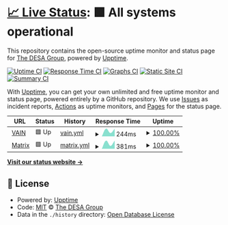 # [📈 Live Status](https://desa-group.github.io/status): <!--live status--> **🟩 All systems operational**

This repository contains the open-source uptime monitor and status page for [The DESA Group](https://desa-group.github.io/status), powered by [Upptime](https://github.com/upptime/upptime).

[![Uptime CI](https://github.com/desa-group/status/workflows/Uptime%20CI/badge.svg)](https://github.com/desa-group/status/actions?query=workflow%3A%22Uptime+CI%22)
[![Response Time CI](https://github.com/desa-group/status/workflows/Response%20Time%20CI/badge.svg)](https://github.com/desa-group/status/actions?query=workflow%3A%22Response+Time+CI%22)
[![Graphs CI](https://github.com/desa-group/status/workflows/Graphs%20CI/badge.svg)](https://github.com/desa-group/status/actions?query=workflow%3A%22Graphs+CI%22)
[![Static Site CI](https://github.com/desa-group/status/workflows/Static%20Site%20CI/badge.svg)](https://github.com/desa-group/status/actions?query=workflow%3A%22Static+Site+CI%22)
[![Summary CI](https://github.com/desa-group/status/workflows/Summary%20CI/badge.svg)](https://github.com/desa-group/status/actions?query=workflow%3A%22Summary+CI%22)

With [Upptime](https://upptime.js.org), you can get your own unlimited and free uptime monitor and status page, powered entirely by a GitHub repository. We use [Issues](https://github.com/desa-group/status/issues) as incident reports, [Actions](https://github.com/desa-group/status/actions) as uptime monitors, and [Pages](https://desa-group.github.io/status) for the status page.

<!--start: status pages-->
<!-- This summary is generated by Upptime (https://github.com/upptime/upptime) -->
<!-- Do not edit this manually, your changes will be overwritten -->
<!-- prettier-ignore -->
| URL | Status | History | Response Time | Uptime |
| --- | ------ | ------- | ------------- | ------ |
| <img alt="" src="https://favicons.githubusercontent.com/vain.rusz.dev" height="13"> [VAIN](https://vain.rusz.dev) | 🟩 Up | [vain.yml](https://github.com/desa-group/status/commits/HEAD/history/vain.yml) | <details><summary><img alt="Response time graph" src="./graphs/vain/response-time-week.png" height="20"> 244ms</summary><br><a href="https://desa-group.github.io/status/history/vain"><img alt="Response time 244" src="https://img.shields.io/endpoint?url=https%3A%2F%2Fraw.githubusercontent.com%2Fdesa-group%2Fstatus%2FHEAD%2Fapi%2Fvain%2Fresponse-time.json"></a><br><a href="https://desa-group.github.io/status/history/vain"><img alt="24-hour response time 244" src="https://img.shields.io/endpoint?url=https%3A%2F%2Fraw.githubusercontent.com%2Fdesa-group%2Fstatus%2FHEAD%2Fapi%2Fvain%2Fresponse-time-day.json"></a><br><a href="https://desa-group.github.io/status/history/vain"><img alt="7-day response time 244" src="https://img.shields.io/endpoint?url=https%3A%2F%2Fraw.githubusercontent.com%2Fdesa-group%2Fstatus%2FHEAD%2Fapi%2Fvain%2Fresponse-time-week.json"></a><br><a href="https://desa-group.github.io/status/history/vain"><img alt="30-day response time 244" src="https://img.shields.io/endpoint?url=https%3A%2F%2Fraw.githubusercontent.com%2Fdesa-group%2Fstatus%2FHEAD%2Fapi%2Fvain%2Fresponse-time-month.json"></a><br><a href="https://desa-group.github.io/status/history/vain"><img alt="1-year response time 244" src="https://img.shields.io/endpoint?url=https%3A%2F%2Fraw.githubusercontent.com%2Fdesa-group%2Fstatus%2FHEAD%2Fapi%2Fvain%2Fresponse-time-year.json"></a></details> | <details><summary><a href="https://desa-group.github.io/status/history/vain">100.00%</a></summary><a href="https://desa-group.github.io/status/history/vain"><img alt="All-time uptime 100.00%" src="https://img.shields.io/endpoint?url=https%3A%2F%2Fraw.githubusercontent.com%2Fdesa-group%2Fstatus%2FHEAD%2Fapi%2Fvain%2Fuptime.json"></a><br><a href="https://desa-group.github.io/status/history/vain"><img alt="24-hour uptime 100.00%" src="https://img.shields.io/endpoint?url=https%3A%2F%2Fraw.githubusercontent.com%2Fdesa-group%2Fstatus%2FHEAD%2Fapi%2Fvain%2Fuptime-day.json"></a><br><a href="https://desa-group.github.io/status/history/vain"><img alt="7-day uptime 100.00%" src="https://img.shields.io/endpoint?url=https%3A%2F%2Fraw.githubusercontent.com%2Fdesa-group%2Fstatus%2FHEAD%2Fapi%2Fvain%2Fuptime-week.json"></a><br><a href="https://desa-group.github.io/status/history/vain"><img alt="30-day uptime 100.00%" src="https://img.shields.io/endpoint?url=https%3A%2F%2Fraw.githubusercontent.com%2Fdesa-group%2Fstatus%2FHEAD%2Fapi%2Fvain%2Fuptime-month.json"></a><br><a href="https://desa-group.github.io/status/history/vain"><img alt="1-year uptime 100.00%" src="https://img.shields.io/endpoint?url=https%3A%2F%2Fraw.githubusercontent.com%2Fdesa-group%2Fstatus%2FHEAD%2Fapi%2Fvain%2Fuptime-year.json"></a></details>
| <img alt="" src="https://favicons.githubusercontent.com/matrix.rusz.dev" height="13"> [Matrix](https://matrix.rusz.dev) | 🟩 Up | [matrix.yml](https://github.com/desa-group/status/commits/HEAD/history/matrix.yml) | <details><summary><img alt="Response time graph" src="./graphs/matrix/response-time-week.png" height="20"> 381ms</summary><br><a href="https://desa-group.github.io/status/history/matrix"><img alt="Response time 381" src="https://img.shields.io/endpoint?url=https%3A%2F%2Fraw.githubusercontent.com%2Fdesa-group%2Fstatus%2FHEAD%2Fapi%2Fmatrix%2Fresponse-time.json"></a><br><a href="https://desa-group.github.io/status/history/matrix"><img alt="24-hour response time 381" src="https://img.shields.io/endpoint?url=https%3A%2F%2Fraw.githubusercontent.com%2Fdesa-group%2Fstatus%2FHEAD%2Fapi%2Fmatrix%2Fresponse-time-day.json"></a><br><a href="https://desa-group.github.io/status/history/matrix"><img alt="7-day response time 381" src="https://img.shields.io/endpoint?url=https%3A%2F%2Fraw.githubusercontent.com%2Fdesa-group%2Fstatus%2FHEAD%2Fapi%2Fmatrix%2Fresponse-time-week.json"></a><br><a href="https://desa-group.github.io/status/history/matrix"><img alt="30-day response time 381" src="https://img.shields.io/endpoint?url=https%3A%2F%2Fraw.githubusercontent.com%2Fdesa-group%2Fstatus%2FHEAD%2Fapi%2Fmatrix%2Fresponse-time-month.json"></a><br><a href="https://desa-group.github.io/status/history/matrix"><img alt="1-year response time 381" src="https://img.shields.io/endpoint?url=https%3A%2F%2Fraw.githubusercontent.com%2Fdesa-group%2Fstatus%2FHEAD%2Fapi%2Fmatrix%2Fresponse-time-year.json"></a></details> | <details><summary><a href="https://desa-group.github.io/status/history/matrix">100.00%</a></summary><a href="https://desa-group.github.io/status/history/matrix"><img alt="All-time uptime 100.00%" src="https://img.shields.io/endpoint?url=https%3A%2F%2Fraw.githubusercontent.com%2Fdesa-group%2Fstatus%2FHEAD%2Fapi%2Fmatrix%2Fuptime.json"></a><br><a href="https://desa-group.github.io/status/history/matrix"><img alt="24-hour uptime 100.00%" src="https://img.shields.io/endpoint?url=https%3A%2F%2Fraw.githubusercontent.com%2Fdesa-group%2Fstatus%2FHEAD%2Fapi%2Fmatrix%2Fuptime-day.json"></a><br><a href="https://desa-group.github.io/status/history/matrix"><img alt="7-day uptime 100.00%" src="https://img.shields.io/endpoint?url=https%3A%2F%2Fraw.githubusercontent.com%2Fdesa-group%2Fstatus%2FHEAD%2Fapi%2Fmatrix%2Fuptime-week.json"></a><br><a href="https://desa-group.github.io/status/history/matrix"><img alt="30-day uptime 100.00%" src="https://img.shields.io/endpoint?url=https%3A%2F%2Fraw.githubusercontent.com%2Fdesa-group%2Fstatus%2FHEAD%2Fapi%2Fmatrix%2Fuptime-month.json"></a><br><a href="https://desa-group.github.io/status/history/matrix"><img alt="1-year uptime 100.00%" src="https://img.shields.io/endpoint?url=https%3A%2F%2Fraw.githubusercontent.com%2Fdesa-group%2Fstatus%2FHEAD%2Fapi%2Fmatrix%2Fuptime-year.json"></a></details>

<!--end: status pages-->

[**Visit our status website →**](https://desa-group.github.io/status)

## 📄 License

- Powered by: [Upptime](https://github.com/upptime/upptime)
- Code: [MIT](./LICENSE) © [The DESA Group](https://desa-group.github.io/status)
- Data in the `./history` directory: [Open Database License](https://opendatacommons.org/licenses/odbl/1-0/)
